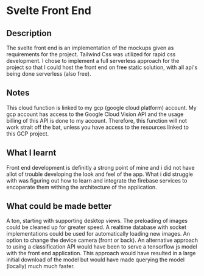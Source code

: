 # Svelte Front End
## Description
The svelte front end is an implementation of the mockups given as requirements for the project. Tailwind Css was utilized for rapid css development. I chose to implement a full serverless approach for the project so that I could host the front end on free static solution, with all api's being done serverless (also free). 

## Notes
This cloud function is linked to my gcp (google cloud platform) account. My gcp account has access to the Google Cloud Vision API and the usage billing of this API is done to my account. Therefore, this function will not work strait off the bat, unless you have access to the resources linked to this GCP project.


## What I learnt
Front end development is definitly a strong point of mine and i did not have allot of trouble developing the look and feel of the app. What i did struggle with was figuring out how to learn and integrate the firebase services to encoperate them withing the architecture of the application.

## What could be made better
A ton, starting with supporting desktop views. The preloading of images could be cleaned up for greater speed. A realtime database with socket implementations could be used for automatically loading new images. An option to change the device camera (front or back). An alternative approach to using a classification API would have been to serve a tensorflow js model with the front end application. This approach would have resulted in a large initial download of the model but would have made querying the model (locally) much much faster. 